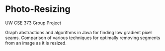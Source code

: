 # Photo-Resizing

UW CSE 373 Group Project

Graph abstractions and algorithms in Java for finding low gradient pixel seams.
Comparison of various techniques for optimally removing segments from an image as it is resized.

